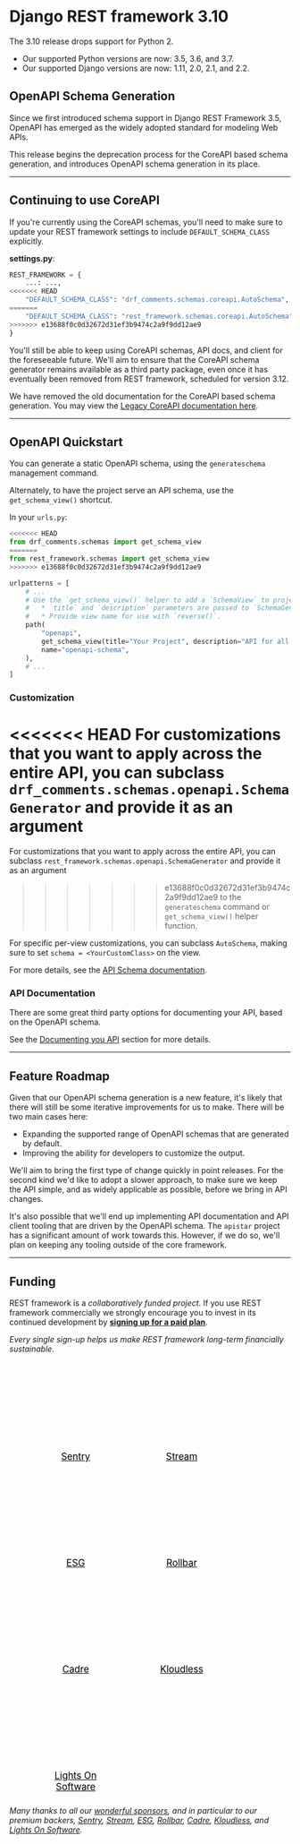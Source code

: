 <style>
.promo li a {
    float: left;
    width: 130px;
    height: 20px;
    text-align: center;
    margin: 10px 30px;
    padding: 150px 0 0 0;
    background-position: 0 50%;
    background-size: 130px auto;
    background-repeat: no-repeat;
    font-size: 120%;
    color: black;
}
.promo li {
    list-style: none;
}
</style>

# Django REST framework 3.10

The 3.10 release drops support for Python 2.

* Our supported Python versions are now: 3.5, 3.6, and 3.7.
* Our supported Django versions are now: 1.11, 2.0, 2.1, and 2.2.

## OpenAPI Schema Generation

Since we first introduced schema support in Django REST Framework 3.5, OpenAPI has emerged as the widely adopted standard for modeling Web APIs.

This release begins the deprecation process for the CoreAPI based schema generation, and introduces OpenAPI schema generation in its place.

---

## Continuing to use CoreAPI

If you're currently using the CoreAPI schemas, you'll need to make sure to
update your REST framework settings to include `DEFAULT_SCHEMA_CLASS` explicitly.

**settings.py**:

```python
REST_FRAMEWORK = {
    ...: ...,
<<<<<<< HEAD
    "DEFAULT_SCHEMA_CLASS": "drf_comments.schemas.coreapi.AutoSchema",
=======
    "DEFAULT_SCHEMA_CLASS": "rest_framework.schemas.coreapi.AutoSchema",
>>>>>>> e13688f0c0d32672d31ef3b9474c2a9f9dd12ae9
}
```

You'll still be able to keep using CoreAPI schemas, API docs, and client for the
foreseeable future. We'll aim to ensure that the CoreAPI schema generator remains
available as a third party package, even once it has eventually been removed
from REST framework, scheduled for version 3.12.

We have removed the old documentation for the CoreAPI based schema generation.
You may view the [Legacy CoreAPI documentation here][legacy-core-api-docs].

----

## OpenAPI Quickstart

You can generate a static OpenAPI schema, using the `generateschema` management
command.

Alternately, to have the project serve an API schema, use the `get_schema_view()`
shortcut.

In your `urls.py`:

```python
<<<<<<< HEAD
from drf_comments.schemas import get_schema_view
=======
from rest_framework.schemas import get_schema_view
>>>>>>> e13688f0c0d32672d31ef3b9474c2a9f9dd12ae9

urlpatterns = [
    # ...
    # Use the `get_schema_view()` helper to add a `SchemaView` to project URLs.
    #   * `title` and `description` parameters are passed to `SchemaGenerator`.
    #   * Provide view name for use with `reverse()`.
    path(
        "openapi",
        get_schema_view(title="Your Project", description="API for all things …"),
        name="openapi-schema",
    ),
    # ...
]
```

### Customization

<<<<<<< HEAD
For customizations that you want to apply across the entire API, you can subclass `drf_comments.schemas.openapi.SchemaGenerator` and provide it as an argument
=======
For customizations that you want to apply across the entire API, you can subclass `rest_framework.schemas.openapi.SchemaGenerator` and provide it as an argument
>>>>>>> e13688f0c0d32672d31ef3b9474c2a9f9dd12ae9
to the `generateschema` command or `get_schema_view()` helper function.

For specific per-view customizations, you can subclass `AutoSchema`,
making sure to set `schema = <YourCustomClass>` on the view.

For more details, see the [API Schema documentation](../api-guide/schemas.md).

### API Documentation

There are some great third party options for documenting your API, based on the
OpenAPI schema.

See the [Documenting you API](../topics/documenting-your-api.md) section for more details.

---

## Feature Roadmap

Given that our OpenAPI schema generation is a new feature, it's likely that there
will still be some iterative improvements for us to make. There will be two
main cases here:

* Expanding the supported range of OpenAPI schemas that are generated by default.
* Improving the ability for developers to customize the output.

We'll aim to bring the first type of change quickly in point releases. For the
second kind we'd like to adopt a slower approach, to make sure we keep the API
simple, and as widely applicable as possible, before we bring in API changes.

It's also possible that we'll end up implementing API documentation and API client
tooling that are driven by the OpenAPI schema. The `apistar` project has a
significant amount of work towards this. However, if we do so, we'll plan
on keeping any tooling outside of the core framework.

---

## Funding

REST framework is a *collaboratively funded project*. If you use
REST framework commercially we strongly encourage you to invest in its
continued development by **[signing up for a paid plan][funding]**.

*Every single sign-up helps us make REST framework long-term financially sustainable.*

<ul class="premium-promo promo">
    <li><a href="https://getsentry.com/welcome/" style="background-image: url(https://fund-rest-framework.s3.amazonaws.com/sentry130.png)">Sentry</a></li>
    <li><a href="https://getstream.io/try-the-api/?utm_source=drf&utm_medium=banner&utm_campaign=drf" style="background-image: url(https://fund-rest-framework.s3.amazonaws.com/stream-130.png)">Stream</a></li>
    <li><a href="https://software.esg-usa.com" style="background-image: url(https://fund-rest-framework.s3.amazonaws.com/esg-new-logo.png)">ESG</a></li>
    <li><a href="https://rollbar.com" style="background-image: url(https://fund-rest-framework.s3.amazonaws.com/rollbar2.png)">Rollbar</a></li>
    <li><a href="https://cadre.com" style="background-image: url(https://fund-rest-framework.s3.amazonaws.com/cadre.png)">Cadre</a></li>
    <li><a href="https://hubs.ly/H0f30Lf0" style="background-image: url(https://fund-rest-framework.s3.amazonaws.com/kloudless-plus-text.png)">Kloudless</a></li>
    <li><a href="https://lightsonsoftware.com" style="background-image: url(https://fund-rest-framework.s3.amazonaws.com/lightson-dark.png)">Lights On Software</a></li>
</ul>
<div style="clear: both; padding-bottom: 20px;"></div>

*Many thanks to all our [wonderful sponsors][sponsors], and in particular to our premium backers, [Sentry](https://getsentry.com/welcome/), [Stream](https://getstream.io/?utm_source=drf&utm_medium=banner&utm_campaign=drf), [ESG](https://software.esg-usa.com/), [Rollbar](https://rollbar.com/?utm_source=django&utm_medium=sponsorship&utm_campaign=freetrial), [Cadre](https://cadre.com), [Kloudless](https://hubs.ly/H0f30Lf0), and [Lights On Software](https://lightsonsoftware.com).*

[legacy-core-api-docs]:https://github.com/encode/django-rest-framework/blob/3.14.0/docs/coreapi/index.md
[sponsors]: https://fund.django-rest-framework.org/topics/funding/#our-sponsors
[funding]: funding.md
